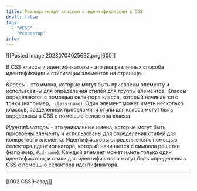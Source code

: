 ```yaml
---
title: Разница между классом и идентификатором в CSS
draft: false
tags:
  - "#CSS"
  - "#селектор"
info:
---
```

![[Pasted image 20230704025632.png|600]]

В CSS классы и идентификаторы - это два различных способа идентификации и стилизации элементов на странице.

_Классы_ - это имена, которые могут быть присвоены элементу и использованы для определения стилей для группы элементов. Классы определяются с помощью селектора класса, который начинается с точки (например, `.class-name`). Один элемент может иметь несколько классов, разделенных пробелами, и стили для класса могут быть определены в CSS с помощью селектора класса.

_Идентификаторы_ - это уникальные имена, которые могут быть присвоены элементу и использованы для определения стилей для конкретного элемента. Идентификаторы определяются с помощью селектора идентификатора, который начинается с символа решетки (например, `#id-name`). Каждый элемент может иметь только один идентификатор, и стили для идентификатора могут быть определены в CSS с помощью селектора идентификатора.

---

[[002 CSS|Назад]]